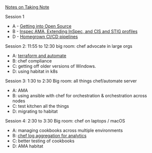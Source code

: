 [Notes on Taking Note](https://github.com/chef/community-summits#taking-note)

Session 1
 * A - [Getting into Open Source](1A-OpenSource)
 * B - [Inspec AMA, Extending InSpec, and CIS and STIG profiles](1B-InSpec)
 * D - [Homegrown CI/CD pipelines](1D-Homegrown-CICD-pipelines)

Session 2: 11:55 to 12:30
big room: chef advocate in large orgs
* A: [terraform and automate](2A-Terraform-and-Automate) 
* B: chef compliance
* C: getting off older versions of Windows. 
* D: using habitat in k8s

Session 3: 1:30 to 2:30 
Big room: all things chef/automate server 
* A: AMA
* B: using ansible with chef for orchestration & orchestration across nodes
* C: test kitchen all the things
* D: migrating to habitat

Session 4: 2:30 to 3:30
Big room: chef on laptops / macOS 
* A: managing cookbooks across multiple environments
* B: [chef log aggregation for analytics](Chef-log-aggregation-for-analytics)
* C: better testing of cookbooks
* D: AMA habitat